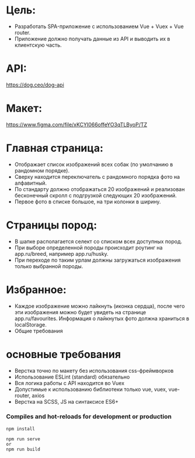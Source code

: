 # Цель:
- Разработать SPA-приложение с использованием Vue + Vuex + Vue router.
- Приложение должно получать данные из API и выводить их в клиентскую часть.

# API:
https://dog.ceo/dog-api

# Макет:
https://www.figma.com/file/xKCYI066offeYO3qTLByoP/TZ

# Главная страница:
- Отображает список изображений всех собак (по умолчанию в рандомном порядке).
- Сверху находится переключатель с рандомного порядка фото на алфавитный.
- По стандарту должно отображаться 20 изображений и реализован бесконечный скролл с подгрузкой следующих 20 изображений.
- Первое фото в списке большое, на три колонки в ширину.
# Страницы пород:
- В шапке располагается селект со списком всех доступных пород.
- При выборе определенной породы происходит роутинг на app.ru/breed, например app.ru/husky.
- При переходе по таким урлам должны загружаться изображения только выбранной породы.
# Избранное:
- Каждое изображение можно лайкнуть (иконка сердца), после чего эти изображения можно будет увидеть на странице app.ru/favourites. Информация о лайкнутых фото должна храниться в localStorage.
- Общие требования

# основные требования
- Верстка точно по макету без использования css-фреймворков
- Использование ESLint (standard) обязательно
- Вся логика работы с API находится во Vuex
- Допустимые к использованию библиотеки только vue, vuex, vue-router, axios
- Верстка на SCSS, JS на синтаксисе ES6+


### Compiles and hot-reloads for development or production
```
npm install

npm run serve
or
npm run build
